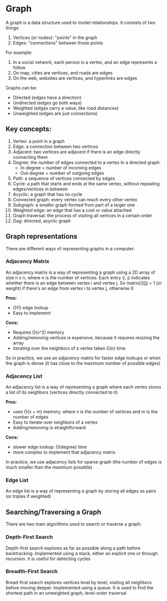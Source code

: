 # Graph

A graph is a data structure used to model relationships. It consists of two things:

1. Vertices (or nodes): "points" in the graph
2. Edges: "connections" between those points

For example:

1. In a social network, each person is a vertex, and an edge represents a follow
2. On map, cities are vertices, and roads are edges
3. On the web, websites are vertices, and hyperlinks are edges

Graphs can be:

- Directed (edges have a direction)
- Undirected (edges go both ways)
- Weighted (edges carry a value, like road distances)
- Unweighted (edges are just connections)

## Key concepts:

1. Vertex: a point in a graph
2. Edge: a connection between two vertices
3. Adjacent: two vertices are adjacent if there is an edge directly connecting them
4. Degree: the number of edges connected to a vertex
   In a directed graph:
   - In-degree = number of incoming edges
   - Out-degree = number of outgoing edges
5. Path: a sequence of vertices connected by edges
6. Cycle: a path that starts and ends at the same vertex, without repeating edges/vertices in between
7. Acyclic: a graph that has no cycle
8. Connected graph: every vertex can reach every other vertex
9. Subgraph: a smaller graph formed from part of a larger one
10. Weighted edge: an edge that has a cost or value attached
11. Graph traversal: the process of visiting all vertices in a certain order
12. Dag: directed, acyclic graph

## Graph representations

There are different ways of representing graphs in a computer:

### Adjacency Matrix

An adjacency matrix is a way of representing a graph using a 2D array of size n x n, where n is the number of vertices. Each entry (i, j) indicates whether there is an edge between vertex i and vertex j. So matrix[i][j] = 1 (or weight) if there's an edge from vertex i to vertex j, otherwise 0

**Pros:**

- O(1) edge lookup
- Easy to implement

**Cons:**

- Requires O(v^2) memory
- Adding/removing vertices is expensive, because it requires resizing the array
- iterating over the neighbors of a vertex takes O(n) time

So in practice, we use an adjacency matrix for faster edge lookups or when the graph is dense (it has close to the maximum number of possible edges)

### Adjacency List

An adjacency list is a way of representing a graph where each vertex stores a list of its neighbors (vertices directly connected to it)

**Pros:**

- uses O(v + m) memory, where v is the number of vertices and m is the number of edges
- Easy to iterate over neighbors of a vertex
- Adding/removing is straightforward

**Cons:**

- slower edge lookup: O(degree) time
- more complex to implement that adjacency matrix

In practice, we use adjacency lists for sparse graph (the number of edges is much smaller than the maximum possible)

### Edge List

An edge list is a way of representing a graph by storing all edges as pairs (or triples if weighted)

## Searching/Traversing a Graph

There are two main algorithms used to search or traverse a graph:

### Depth-First Search

Depth-first search explores as far as possible along a path before backtracking. Implemented using a stack, either an explicit one or through recursion. It is useful for detecting cycles

### Breadth-First Search

Bread-first search explores vertices level by level, visiting all neighbors before moving deeper. Implemented using a queue. It is used to find the shortest path in an unweighted graph, level-order traversal
